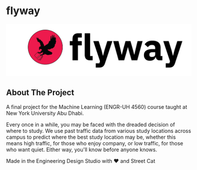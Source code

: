 # flyway

![alt text](misc/Logo/Logo-03.png)

## About The Project

A final project for the Machine Learning (ENGR-UH	4560) course taught at New York University Abu Dhabi.

Every once in a while, you may be faced with the dreaded decision of where to study. We use past traffic data from various study locations across campus to predict where the best study location may be, whether this means high traffic, for those who enjoy company, or low traffic, for those who want quiet. Either way, you'll know before anyone knows.

Made in the Engineering Design Studio with ❤ and Street Cat
